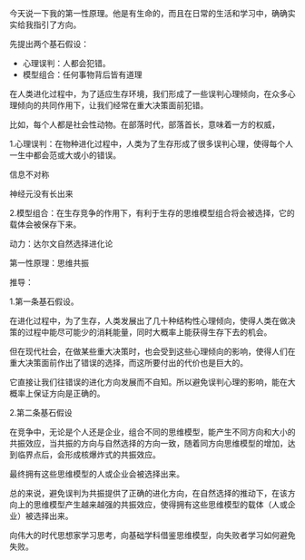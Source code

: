 今天说一下我的第一性原理。他是有生命的，而且在日常的生活和学习中，确确实实给我指引了方向。

先提出两个基石假设：

- 心理误判：人都会犯错。
- 模型组合：任何事物背后皆有道理



在人类进化过程中，为了适应生存环境，我们形成了一些误判心理倾向，在众多心理倾向的共同作用下，让我们经常在重大决策面前犯错。

比如，每个人都是社会性动物。在部落时代，部落首长，意味着一方的权威，

1.心理误判：在物种进化过程中，人类为了生存形成了很多误判心理，使得每个人一生中都会范或大或小的错误。

信息不对称

神经元没有长出来

2.模型组合：在生存竞争的作用下，有利于生存的思维模型组合将会被选择，它的载体会被保存下来。

动力：达尔文自然选择进化论

第一性原理：思维共振

推导：

1.第一条基石假设。

在进化过程中，为了生存，人类发展出了几十种结构性心理倾向，使得人类在做决策的过程中能尽可能少的消耗能量，同时大概率上能获得生存下去的机会。

但在现代社会，在做某些重大决策时，也会受到这些心理倾向的影响，使得人们在重大决策面前作出了错误的选择，而这所要付出的代价也是巨大的。

它直接让我们往错误的进化方向发展而不自知。所以避免误判心理的影响，能在大概率上保证方向是正确的。

2.第二条基石假设

在竞争中，无论是个人还是企业，组合不同的思维模型，能产生不同方向和大小的共振效应，当共振的方向与自然选择的方向一致，随着同方向思维模型的增加，达到临界点后，会形成核爆炸式的共振效应。

最终拥有这些思维模型的人或企业会被选择出来。

总的来说，避免误判为共振提供了正确的进化方向，在自然选择的推动下，在该方向上的思维模型产生越来越强的共振效应，使得拥有这些思维模型的载体（人或企业）被选择出来。

向伟大的时代思想家学习思考，向基础学科借鉴思维模型，向失败者学习如何避免失败。